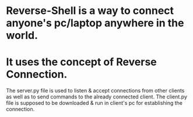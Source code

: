 # Reverse-Shell is a way to connect anyone's pc/laptop anywhere in the world. 
# It uses the concept of Reverse Connection.

The server.py file is used to listen & accept connections from other clients as well as to send commands to the already connected client.
The client.py file is supposed to be downloaded & run in client's pc for establishing the connection.
